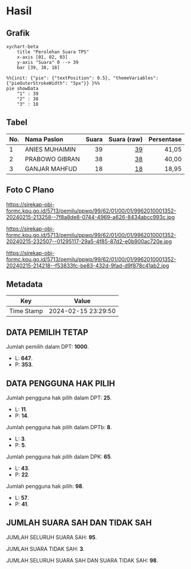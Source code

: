 # Hasil

## Grafik

```mermaid
xychart-beta
    title "Perolehan Suara TPS"
    x-axis [01, 02, 03]
    y-axis "Suara" 0 --> 39
    bar [39, 38, 18]
```

```mermaid
%%{init: {"pie": {"textPosition": 0.5}, "themeVariables": {"pieOuterStrokeWidth": "5px"}} }%%
pie showData
    "1" : 39
    "2" : 38
    "3" : 18
```

## Tabel

| No. | Nama Paslon    | Suara | Suara (raw) | Persentase |
|:--- |:-------------- | -----:| -----------:| ----------:|
| 1   | ANIES MUHAIMIN | 39    | [39][p-1]   | 41,05      |
| 2   | PRABOWO GIBRAN | 38    | [38][p-2]   | 40,00      |
| 3   | GANJAR MAHFUD  | 18    | [18][p-3]   | 18,95      |


[p-1]: https://github.com/gigit-pemilu/pemilu-2024-99-luar-negeri/blob/main/pilpres/hitung-suara/sub/99-luar-negeri/sub/62-kuala-lumpur-malaysia/sub/01-kuala-lumpur-malaysia/sub/0001-kuala-lumpur-malaysia/sub/352-tps-039/sub/paslon-1.txt
[p-2]: https://github.com/gigit-pemilu/pemilu-2024-99-luar-negeri/blob/main/pilpres/hitung-suara/sub/99-luar-negeri/sub/62-kuala-lumpur-malaysia/sub/01-kuala-lumpur-malaysia/sub/0001-kuala-lumpur-malaysia/sub/352-tps-039/sub/paslon-2.txt
[p-3]: https://github.com/gigit-pemilu/pemilu-2024-99-luar-negeri/blob/main/pilpres/hitung-suara/sub/99-luar-negeri/sub/62-kuala-lumpur-malaysia/sub/01-kuala-lumpur-malaysia/sub/0001-kuala-lumpur-malaysia/sub/352-tps-039/sub/paslon-3.txt

## Foto C Plano

https://sirekap-obj-formc.kpu.go.id/5713/pemilu/ppwp/99/62/01/00/01/9962010001352-20240215-213258--7f8a8de8-0744-4969-a626-8434abcc993c.jpg

https://sirekap-obj-formc.kpu.go.id/5713/pemilu/ppwp/99/62/01/00/01/9962010001352-20240215-232507--01295117-29a5-4f85-87d2-e0b900ac720e.jpg

https://sirekap-obj-formc.kpu.go.id/5713/pemilu/ppwp/99/62/01/00/01/9962010001352-20240215-214218--f53833fc-be83-432d-9fad-d9f878c41ab2.jpg


## Metadata

| Key        | Value               |
| ---------- | ------------------- |
| Time Stamp | 2024-02-15 23:29:50 |


## DATA PEMILIH TETAP

Jumlah pemilih dalam DPT: **1000**.
 * L: **647**.
 * P: **353**.

## DATA PENGGUNA HAK PILIH

Jumlah pengguna hak pilih dalam DPT: **25**.
 * L: **11**.
 * P: **14**.

Jumlah pengguna hak pilih dalam DPTb: **8**.
 * L: **3**.
 * P: **5**.

Jumlah pengguna hak pilih dalam DPK: **65**.
 * L: **43**.
 * P: **22**.

Jumlah pengguna hak pilih: **98**.
 * L: **57**.
 * P: **41**.

## JUMLAH SUARA SAH DAN TIDAK SAH

JUMLAH SELURUH SUARA SAH: **95**.

JUMLAH SUARA TIDAK SAH: **3**.

JUMLAH SELURUH SUARA SAH DAN SUARA TIDAK SAH: **98**.


